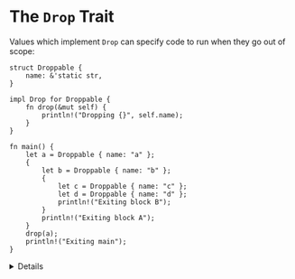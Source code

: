 # The `Drop` Trait

Values which implement `Drop` can specify code to run when they go out of scope:

```rust,editable
struct Droppable {
    name: &'static str,
}

impl Drop for Droppable {
    fn drop(&mut self) {
        println!("Dropping {}", self.name);
    }
}

fn main() {
    let a = Droppable { name: "a" };
    {
        let b = Droppable { name: "b" };
        {
            let c = Droppable { name: "c" };
            let d = Droppable { name: "d" };
            println!("Exiting block B");
        }
        println!("Exiting block A");
    }
    drop(a);
    println!("Exiting main");
}
```

<details>

Discussion points:

* Why does not `Drop::drop` take `self`?
    * Short-answer: If it did, `std::mem::drop` would be called at the end of
        the block, resulting in another call to `Drop::drop`, and a stack
        overflow!
* Try replacing `drop(a)` with `a.drop()`.

</details>